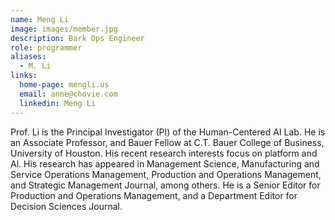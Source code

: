 ```yaml
---
name: Meng Li
image: images/member.jpg
description: Bark Ops Engineer
role: programmer
aliases:
  - M. Li
links:
  home-page: mengli.us
  email: anne@chovie.com
  linkedin: Meng Li
---
```


Prof. Li is the Principal Investigator (PI) of the Human-Centered AI Lab. He is an Associate Professor, and Bauer Fellow at C.T. Bauer College of Business, University of Houston. His recent research interests focus on platform and Al. His research has appeared in Management Science, Manufacturing and Service Operations Management, Production and Operations Management, and Strategic Management Journal, among others. He is a Senior Editor for Production and Operations Management, and a Department Editor for Decision Sciences Journal.
